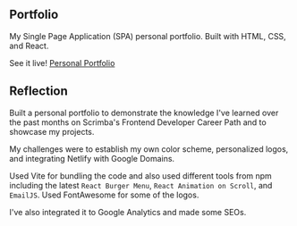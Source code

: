 ## Portfolio

My Single Page Application (SPA) personal portfolio. Built with HTML, CSS, and React.

See it live! [Personal Portfolio](https://mauricevalerio.dev/)

## Reflection
Built a personal portfolio to demonstrate the knowledge I've learned over the past months on Scrimba's Frontend Developer Career Path and to showcase my projects.

My challenges were to establish my own color scheme, personalized logos, and integrating Netlify with Google Domains.

Used Vite for bundling the code and also used different tools from npm including the latest `React Burger Menu`, `React Animation on Scroll`, and `EmailJS`. Used FontAwesome for some of the logos.

I've also integrated it to Google Analytics and made some SEOs.